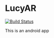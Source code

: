 # LucyAR
[![Build Status](https://travis-ci.org/benjamintli/mobile-app.png)](https://travis-ci.org/benjamintli/mobile-app)

This is an android app



